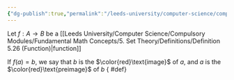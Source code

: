 ```yaml
---
{"dg-publish":true,"permalink":"/leeds-university/computer-science/compulsory-modules/fundamental-math-concepts/5-set-theory/definitions/definition-5-27-2-image-preimage/","tags":["Definition"]}
---
```


Let $f : A \to B$ be a [[Leeds University/Computer Science/Compulsory Modules/Fundamental Math Concepts/5. Set Theory/Definitions/Definition 5.26 (Function)\|function]]

If $f(a)=b$, we say that $b$ is the $\color{red}\text{image}$ of $a$, and $a$ is the $\color{red}\text{preimage}$ of $b$
{ #def}


